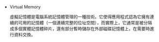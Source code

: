 - Virtual Memory

    虛擬記憶體是電腦系統記憶體管理的一種技術。它使得應用程式認為它擁有連續的可用的記憶體（一個連續完整的位址空間），而實際上，它通常是被分隔成多個實體記憶體碎片，還有部分暫時儲存在外部磁碟記憶體上，在需要時進行資料交換。